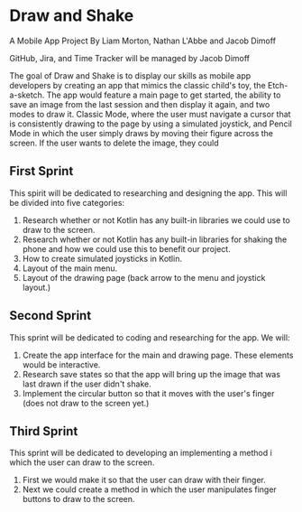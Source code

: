 # Draw and Shake
A Mobile App Project By Liam Morton, Nathan L'Abbe and Jacob Dimoff

GitHub, Jira, and Time Tracker will be managed by Jacob Dimoff

The goal of Draw and Shake is to display our skills as mobile app developers by creating an app that mimics the classic child's toy, the Etch-a-sketch. The app would feature a main page to get started, the ability to save an image from the last session and then display it again, and two modes to draw it. Classic Mode, where the user must navigate a cursor that is consistently drawing to the page by using a simulated joystick, and Pencil Mode in which the user simply draws by moving their figure across the screen. If the user wants to delete the image, they could
## First Sprint
This spirit will be dedicated to researching and designing the app. This will be divided into five categories:
1. Research whether or not Kotlin has any built-in libraries we could use to draw to the screen.
2. Research whether or not Kotlin has any built-in libraries for shaking the phone and how we could use this to benefit our project.
3. How to create simulated joysticks in Kotlin.
4. Layout of the main menu.
5. Layout of the drawing page (back arrow to the menu and joystick layout.)
## Second Sprint
This sprint will be dedicated to coding and researching for the app. We will:
1. Create the app interface for the main and drawing page. These elements would be interactive. 
2. Research save states so that the app will bring up the image that was last drawn if the user didn't shake.
3. Implement the circular button  so that it moves with the user's finger (does not draw to the screen yet.)
## Third Sprint
This sprint will be dedicated to developing an implementing a method i which the user can draw to the screen.
1. First we would make it so that the user can draw with their finger.
2. Next we could create a method in which the user manipulates finger buttons to draw to the screen.